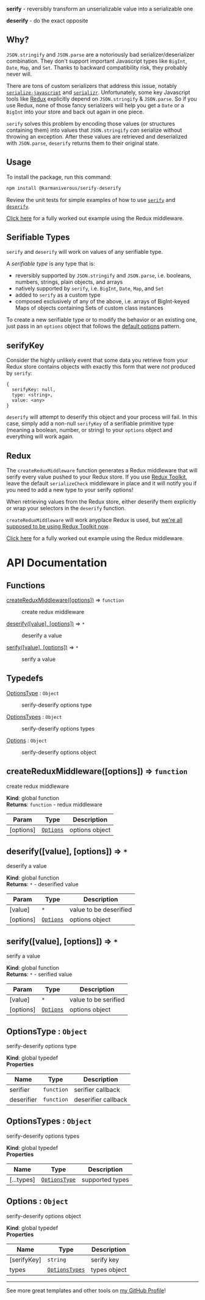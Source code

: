 **serify** - reversibly transform an unserializable value into a serializable
one

**deserify** - do the exact opposite

## Why?

`JSON.stringify` and `JSON.parse` are a notoriously bad serializer/deserializer
combination. They don't support important Javascript types like `BigInt`,
`Date`, `Map`, and `Set`. Thanks to backward compatibility risk, they probably
never will.

There are tons of custom serializers that address this issue, notably
[`serialize-javascript`](https://www.npmjs.com/package/serialize-javascript) and
[`serializr`](https://www.npmjs.com/package/serializr). Unfortunately, some key
Javascript tools like [Redux](https://redux.js.org) explicitly depend on
`JSON.stringify` & `JSON.parse`. So if you use Redux, none of those fancy
serializers will help you get a `Date` or a `BigInt` into your store and back
out again in one piece.

`serify` solves this problem by encoding those values (or structures containing
them) into values that `JSON.stringify` _can_ serialize without throwing an
exception. After these values are retrieved and deserialized with `JSON.parse`,
`deserify` returns them to their original state.

## Usage

To install the package, run this command:

```bash
npm install @karmaniverous/serify-deserify
```

Review the unit tests for simple examples of how to use
[`serify`](https://github.com/karmaniverous/serify-deserify/blob/main/src/export/serify/serify.test.mjs)
and
[`deserify`](https://github.com/karmaniverous/serify-deserify/blob/main/src/export/deserify/deserify.test.mjs).

[Click here](https://github.com/karmaniverous/serify-deserify/blob/main/example/redux.mjs)
for a fully worked out example using the Redux middleware.

## Serifiable Types

`serify` and `deserify` will work on values of any serifiable type.

A _serifiable type_ is any type that is:

- reversibly supported by `JSON.stringify` and `JSON.parse`, i.e. booleans,
  numbers, strings, plain objects, and arrays
- natively supported by `serify`, i.e. `BigInt`, `Date`, `Map`, and `Set`
- added to `serify` as a custom type
- composed exclusively of any of the above, i.e. arrays of BigInt-keyed Maps of
  objects containing Sets of custom class instances

To create a new serifiable type or to modify the behavior or an existing one,
just pass in an `options` object that follows the
[default options](https://github.com/karmaniverous/serify-deserify/blob/main/src/options/defaultOptions.mjs)
pattern.

## serifyKey

Consider the highly unlikely event that some data you retrieve from your Redux
store contains objects with exactly this form that were _not_ produced by
`serify`:

```
{
  serifyKey: null,
  type: <string>,
  value: <any>
}
```

`deserify` will attempt to deserify this object and your process will fail. In
this case, simply add a non-null `serifyKey` of a serifiable primitive type
(meaning a boolean, number, or string) to your `options` object and everything
will work again.

## Redux

The `createReduxMiddleware` function generates a Redux middleware that will
serify every value pushed to your Redux store. If you use
[Redux Toolkit](https://redux-toolkit.js.org/), leave the default
`serializeCheck` middleware in place and it will notify you if you need to add a
new type to your serify options!

When retrieving values from the Redux store, either deserify them explicitly or
wrap your selectors in the `deserify` function.

`createReduxMiddleware` will work anyplace Redux is used, but
[we're all supposed to be using Redux Toolkit now](https://redux-toolkit.js.org/introduction/getting-started#purpose).

[Click here](https://github.com/karmaniverous/serify-deserify/blob/main/example/redux.mjs)
for a fully worked out example using the Redux middleware.

# API Documentation

## Functions

<dl>
<dt><a href="#createReduxMiddleware">createReduxMiddleware([options])</a> ⇒ <code>function</code></dt>
<dd><p>create redux middleware</p>
</dd>
<dt><a href="#deserify">deserify([value], [options])</a> ⇒ <code>*</code></dt>
<dd><p>deserify a value</p>
</dd>
<dt><a href="#serify">serify([value], [options])</a> ⇒ <code>*</code></dt>
<dd><p>serify a value</p>
</dd>
</dl>

## Typedefs

<dl>
<dt><a href="#OptionsType">OptionsType</a> : <code>Object</code></dt>
<dd><p>serify-deserify options type</p>
</dd>
<dt><a href="#OptionsTypes">OptionsTypes</a> : <code>Object</code></dt>
<dd><p>serify-deserify options types</p>
</dd>
<dt><a href="#Options">Options</a> : <code>Object</code></dt>
<dd><p>serify-deserify options object</p>
</dd>
</dl>

<a name="createReduxMiddleware"></a>

## createReduxMiddleware([options]) ⇒ <code>function</code>
create redux middleware

**Kind**: global function  
**Returns**: <code>function</code> - redux middleware  

| Param | Type | Description |
| --- | --- | --- |
| [options] | [<code>Options</code>](#Options) | options object |

<a name="deserify"></a>

## deserify([value], [options]) ⇒ <code>\*</code>
deserify a value

**Kind**: global function  
**Returns**: <code>\*</code> - deserified value  

| Param | Type | Description |
| --- | --- | --- |
| [value] | <code>\*</code> | value to be deserified |
| [options] | [<code>Options</code>](#Options) | options object |

<a name="serify"></a>

## serify([value], [options]) ⇒ <code>\*</code>
serify a value

**Kind**: global function  
**Returns**: <code>\*</code> - serified value  

| Param | Type | Description |
| --- | --- | --- |
| [value] | <code>\*</code> | value to be serified |
| [options] | [<code>Options</code>](#Options) | options object |

<a name="OptionsType"></a>

## OptionsType : <code>Object</code>
serify-deserify options type

**Kind**: global typedef  
**Properties**

| Name | Type | Description |
| --- | --- | --- |
| serifier | <code>function</code> | serifier callback |
| deserifier | <code>function</code> | deserifier callback |

<a name="OptionsTypes"></a>

## OptionsTypes : <code>Object</code>
serify-deserify options types

**Kind**: global typedef  
**Properties**

| Name | Type | Description |
| --- | --- | --- |
| [...types] | [<code>OptionsType</code>](#OptionsType) | supported types |

<a name="Options"></a>

## Options : <code>Object</code>
serify-deserify options object

**Kind**: global typedef  
**Properties**

| Name | Type | Description |
| --- | --- | --- |
| [serifyKey] | <code>string</code> | serify key |
| types | [<code>OptionsTypes</code>](#OptionsTypes) | types object |


---

See more great templates and other tools on
[my GitHub Profile](https://github.com/karmaniverous)!

